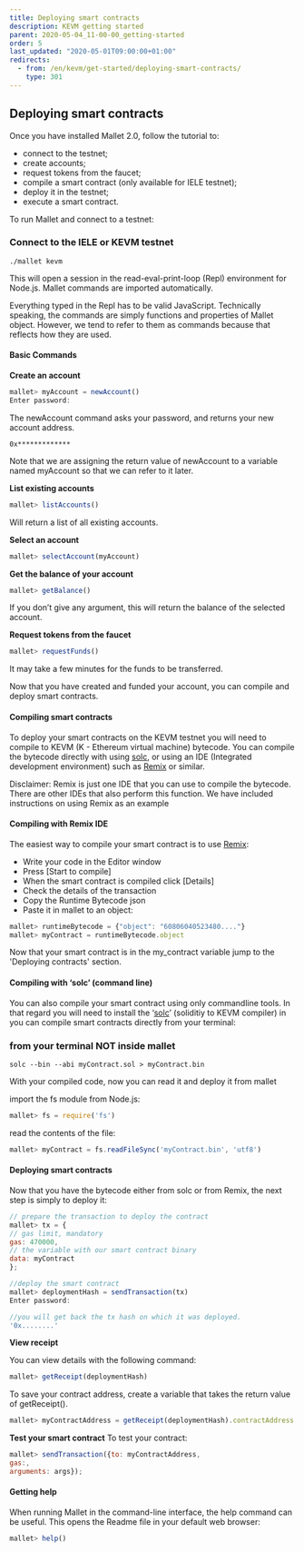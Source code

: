 ```yaml
---
title: Deploying smart contracts
description: KEVM getting started
parent: 2020-05-04_11-00-00_getting-started
order: 5
last_updated: "2020-05-01T09:00:00+01:00"
redirects:
  - from: /en/kevm/get-started/deploying-smart-contracts/
    type: 301
---
```

## Deploying smart contracts

Once you have  installed Mallet 2.0, follow the tutorial to:

- connect to the testnet;
- create accounts;
- request tokens from the faucet;
- compile a smart contract (only available for IELE testnet);
- deploy it in the testnet;
- execute a smart contract.

To run Mallet and connect to a testnet:

### Connect to the IELE or KEVM testnet

```shell
./mallet kevm
```

This  will open a session in the read-eval-print-loop (Repl) environment for Node.js. Mallet commands are imported automatically.

Everything typed in the Repl has to be valid JavaScript. Technically speaking, the commands are simply functions and properties of Mallet object. However, we tend to refer to them as commands because that reflects how they are used.

#### Basic Commands

**Create an account**

```javascript
mallet> myAccount = newAccount() 
Enter password:
```

The newAccount command asks your password, and returns your new account address.

```shell
0x*************
```

Note that we are assigning the return value of newAccount to a variable named myAccount so that we can refer to it later.

**List existing accounts**

```javascript
mallet> listAccounts()
```

Will return a list of all existing accounts.

**Select an account**

```javascript
mallet> selectAccount(myAccount)
```

**Get the balance of your account**

```javascript
mallet> getBalance()
```

If you don’t give any argument, this will return the balance of the selected account.

**Request tokens from the faucet**

```javascript
mallet> requestFunds()
```

It may take a few minutes for the funds to be transferred.

Now that you have created and funded your account, you can compile and deploy smart contracts.

#### Compiling smart contracts

To deploy your smart contracts on the KEVM testnet you will need to compile to KEVM (K - Ethereum virtual machine) bytecode. You can compile the bytecode directly with using [solc](https://github.com/runtimeverification/solidity), or using an IDE (Integrated development environment) such as  [Remix](https://remix.ethereum.org/) or similar.

Disclaimer:  Remix  is just one IDE that you can use to compile the bytecode. There are other IDEs that also perform this function. We have included instructions on using Remix as an example

#### Compiling with Remix IDE

The easiest way to compile your smart contract is to use [Remix](https://remix.ethereum.org/):

* Write your code in the Editor window
* Press [Start to compile] 
* When the smart contract is compiled click \[Details\]
* Check the details of the transaction
* Copy the Runtime Bytecode json
* Paste it in mallet to an object:
```javascript
mallet> runtimeBytecode = {"object": "60806040523480...."}
mallet> myContract = runtimeBytecode.object
```

Now that your smart contract is in the my_contract variable jump to the 'Deploying contracts' section.

#### Compiling with ‘solc’ (command line)

You can also compile your smart contract using only commandline tools. In that regard you will need to install the ‘[solc](https://github.com/runtimeverification/solidity)’ (soliditiy to KEVM compiler) in you can compile smart contracts directly from your terminal:

### from your terminal NOT inside mallet

```shell
solc --bin --abi myContract.sol > myContract.bin
```

With your compiled code, now you can read it and deploy it from mallet

import the fs module from Node.js:

```javascript
mallet> fs = require('fs')
```

read the contents of the file:

```javascript
mallet> myContract = fs.readFileSync('myContract.bin', 'utf8')
```

#### Deploying smart contracts

Now that you have the bytecode either from solc or from Remix, the next step is simply to deploy it:

```javascript
// prepare the transaction to deploy the contract
mallet> tx = {
// gas limit, mandatory
gas: 470000,
// the variable with our smart contract binary                      
data: myContract
};

//deploy the smart contract
mallet> deploymentHash = sendTransaction(tx)
Enter password:

//you will get back the tx hash on which it was deployed. 
'0x........'
```

**View receipt**

You can view details with the following command:

```javascript
mallet> getReceipt(deploymentHash)
```

To save your contract address, create a variable that takes the return value of getReceipt().

```javascript
mallet> myContractAddress = getReceipt(deploymentHash).contractAddress
```

**Test your smart contract**
To test your contract:

```javascript
mallet> sendTransaction({to: myContractAddress, 
gas:, 
arguments: args});
```

#### Getting help

When running Mallet in the command-line interface, the help command can be useful. This opens the Readme file in your default web browser:

```javascript
mallet> help()
```
